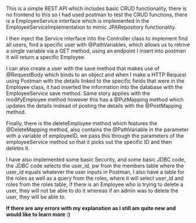 This is a simple REST API which includes basic CRUD functionality, there is no frontend to this so I had used postman to 
test the CRUD functions, there is a EmployeeService interface which is implemented in the EmployeeServiceImplementation 
to mimic JPARepository functionality.

I then inject the Service interface into the Controller class to implement find all users, find a specific user with @PathVariables,
which allows us to retrive a single variable via a GET method, using an endpoint I insert into postman it will return a specific Employee.

I can also create a user with the save method that makes use of @RequestBody which binds to an object and when I make a HTTP Request using 
Postman with the details linked to the specific fields that were in the Employee class, it had inserted the information into the 
database with the EmployeeService save method. Same story applies with the modifyEmployee method however this has a @PutMapping method 
which updates the details instead of posting the details with the @PostMapping method. 

Finally, there is the deleteEmployee method which features the @DeleteMapping method, also contains the @PathVariable in the parameter
with a variable of employeeID, we pass this through the parameters of the employeeService method so that it picks out the specific ID 
and then deletes it. 

I have also implemented some basic Security, and some basic JDBC code, the JDBC code selects the user_id, pw from the members table 
where the user_id equals whatever the user inputs in Postman, I also have a table for the roles as well as a query from the roles, where 
it will select user_id and roles from the roles table, if there is an Employee who is trying to delete a user, they will not be able to do it whereas if an admin was to delete the user, they will be able to. 

**If there are any errors with my explanation as I still am quite new and would like to learn more :)**
